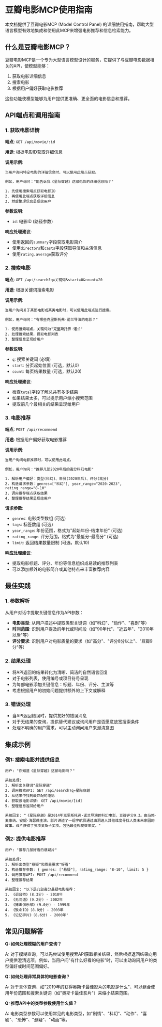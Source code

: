 # 豆瓣电影MCP使用指南

本文档提供了豆瓣电影MCP (Model Control Panel) 的详细使用指南，帮助大型语言模型有效地集成和使用此MCP来增强电影推荐和信息检索能力。

## 什么是豆瓣电影MCP？

豆瓣电影MCP是一个专为大型语言模型设计的服务，它提供了与豆瓣电影数据相关的API，使模型能够：

1. 获取电影详细信息
2. 搜索电影
3. 根据用户偏好获取电影推荐

这些功能使模型能够为用户提供更准确、更全面的电影信息和推荐。

## API端点和调用指南

### 1. 获取电影详情

**端点**: `GET /api/movie/:id`

**用途**: 根据电影ID获取详细信息

**调用示例**:

```
当用户询问特定电影的详细信息时，可以使用此端点获取。

例如，用户询问："能告诉我《星际穿越》这部电影的详细信息吗？"

1. 先使用搜索端点获取电影ID
2. 再使用此端点获取详细信息
3. 然后整理信息呈现给用户
```

**参数说明**:
- `id`: 电影ID (路径参数)

**响应处理建议**:
- 使用返回的`summary`字段获取电影简介
- 使用`directors`和`casts`字段获取导演和主演信息
- 使用`rating.average`获取评分

### 2. 搜索电影

**端点**: `GET /api/search?q=关键词&start=0&count=20`

**用途**: 根据关键词搜索电影

**调用示例**:

```
当用户询问关于某部电影或某类电影时，可以使用此端点进行搜索。

例如，用户询问："有哪些克里斯托弗·诺兰导演的电影？"

1. 使用搜索端点，关键词为"克里斯托弗·诺兰"
2. 处理搜索结果，提取电影列表
3. 整理信息呈现给用户
```

**参数说明**:
- `q`: 搜索关键词 (必填)
- `start`: 分页起始位置 (可选，默认0)
- `count`: 每页结果数量 (可选，默认20)

**响应处理建议**:
- 检查`total`字段了解总共有多少结果
- 如果结果太多，可以提示用户缩小搜索范围
- 提取前几个最相关的结果呈现给用户

### 3. 电影推荐

**端点**: `POST /api/recommend`

**用途**: 根据用户偏好获取电影推荐

**调用示例**:

```
当用户询问电影推荐时，可以使用此端点。

例如，用户询问："推荐几部2020年后的高分科幻电影"

1. 解析用户偏好：类型(科幻)、年份(2020年后)、评分(高分)
2. 构造请求参数：genres=["科幻"], year_range="2020-2023", rating_range="8-10"
3. 调用推荐端点获取结果
4. 整理推荐结果呈现给用户
```

**请求参数**:
- `genres`: 电影类型数组 (可选)
- `tags`: 标签数组 (可选)
- `year_range`: 年份范围，格式为"起始年份-结束年份" (可选)
- `rating_range`: 评分范围，格式为"最低分-最高分" (可选)
- `limit`: 返回结果数量限制 (可选，默认10)

**响应处理建议**:
- 提取电影标题、评分、年份等信息组织成易读的推荐列表
- 可以添加额外的电影简介或其他特点来丰富推荐内容

## 最佳实践

### 1. 参数解析

从用户对话中提取关键信息作为API参数：

- **电影类型**: 从用户描述中提取类型关键词（如"科幻"、"动作"、"喜剧"等）
- **时间范围**: 识别用户提及的年代或时间段（如"90年代"、"近五年"、"2010年以后"等）
- **评分要求**: 识别用户对电影质量的要求（如"高分"、"评分8分以上"、"豆瓣9分"等）

### 2. 结果处理

- 将API返回的结果转化为清晰、简洁的自然语言回复
- 对于电影列表，使用编号或项目符号呈现
- 为每部电影添加关键信息：标题、年份、评分、主演等
- 考虑根据用户的初始问题提供额外的上下文或解释

### 3. 错误处理

- 当API返回错误时，提供友好的错误消息
- 对于无结果的查询，提供替代建议或询问用户是否愿意放宽搜索条件
- 处理不明确的用户需求，可以主动询问用户来澄清意图

## 集成示例

### 例1: 搜索电影并提供信息

```
用户: "你知道《星际穿越》这部电影吗？"

系统处理:
1. 解析出关键词"星际穿越"
2. 调用搜索API: GET /api/search?q=星际穿越
3. 从结果中找到最匹配的电影
4. 获取该电影详情: GET /api/movie/[id]
5. 整理信息返回给用户

系统回复: "《星际穿越》是2014年克里斯托弗·诺兰导演的科幻电影，豆瓣评分9.3。由马修·麦康纳、安妮·海瑟薇主演。影片讲述了一组宇航员通过虫洞进入其他维度寻找人类未来家园的故事。该片获得了多项奥斯卡奖项，包括最佳视觉效果奖。"
```

### 例2: 提供电影推荐

```
用户: "推荐几部好看的悬疑片"

系统处理:
1. 解析出类型"悬疑"和质量要求"好看"
2. 构造推荐参数: { genres: ["悬疑"], rating_range: "8-10", limit: 5 }
3. 调用推荐API: POST /api/recommend
4. 整理推荐结果

系统回复: "以下是几部高分悬疑电影推荐：
1. 《调音师》(8.3分) - 2018年
2. 《无间道》(9.2分) - 2002年
3. 《搏击俱乐部》(9.0分) - 1999年
4. 《致命ID》(8.8分) - 2003年
5. 《记忆碎片》(8.6分) - 2000年"
```

## 常见问题解答

**Q: 如何处理模糊的用户查询？**

A: 对于模糊查询，可以先尝试使用搜索API获取相关结果，然后根据返回结果向用户提供澄清选项。例如，当用户问"有什么好看的电影"时，可以主动询问用户的类型偏好或时间范围偏好。

**Q: 如何处理非常具体的电影查询？**

A: 对于具体查询，如"2019年的获得奥斯卡最佳影片的电影是什么"，可以组合使用年份范围和搜索关键词（如"奥斯卡最佳影片"）来缩小结果范围。

**Q: 推荐API中的类型参数使用什么值？**

A: 电影类型参数可以使用常见的电影类型，如"剧情"、"科幻"、"动作"、"喜剧"、"恐怖"、"悬疑"、"动画"等。 
